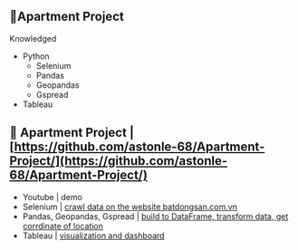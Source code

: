 ## 🔗Apartment Project
Knowledged
- Python
  + Selenium
  + Pandas
  + Geopandas
  + Gspread
- Tableau
## 🔗 Apartment Project | [https://github.com/astonle-68/Apartment-Project/](https://github.com/astonle-68/Apartment-Project/)
- Youtube | demo
- Selenium | [crawl data on the website batdongsan.com.vn](https://github.com/astonle-68/Apartment-Project/blob/master/Crawl_Data.py)
- Pandas, Geopandas, Gspread | [build to DataFrame, transform data, get corrdinate of location](https://github.com/astonle-68/Apartment-Project/blob/master/ETL_Data.py)
- Tableau | [visualization and dashboard](https://public.tableau.com/views/ApartmentProjectInVietnam/ApartmentProjects?:language=en-US&:sid=&:redirect=auth&:display_count=n&:origin=viz_share_link)

